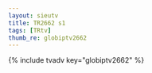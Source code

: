 ```yaml
--- 
layout: sieutv
title: TR2662 s1
tags: [TRtv]
thumb_re: globiptv2662
---
```

{% include tvadv key="globiptv2662" %} 

